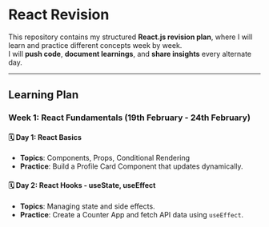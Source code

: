 # React Revision  

This repository contains my structured **React.js revision plan**, where I will learn and practice different concepts week by week.  
I will **push code**, **document learnings**, and **share insights** every alternate day.

---

##  **Learning Plan**

### **Week 1: React Fundamentals (19th February - 24th February)**
#### 🗓 **Day 1: React Basics**
- **Topics**: Components, Props, Conditional Rendering
- **Practice**: Build a Profile Card Component that updates dynamically.

#### 🗓 **Day 2: React Hooks - useState, useEffect**
- **Topics**: Managing state and side effects.
- **Practice**: Create a Counter App and fetch API data using `useEffect`.